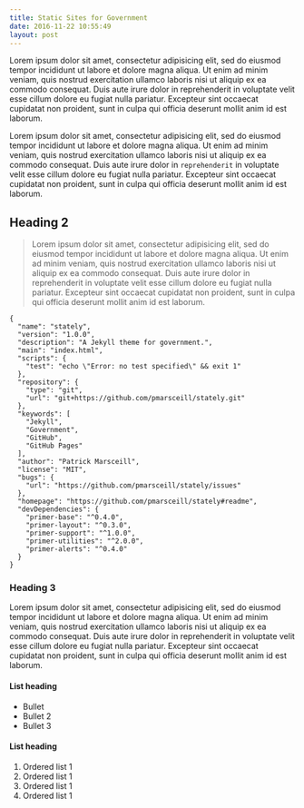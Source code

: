 ```yaml
---
title: Static Sites for Government
date: 2016-11-22 10:55:49
layout: post
---
```


<p class="text-intro mb-5">Lorem ipsum dolor sit amet, consectetur adipisicing elit, sed do eiusmod tempor incididunt ut labore et dolore magna aliqua. Ut enim ad minim veniam, quis nostrud exercitation ullamco laboris nisi ut aliquip ex ea commodo consequat. Duis aute irure dolor in reprehenderit in voluptate velit esse cillum dolore eu fugiat nulla pariatur. Excepteur sint occaecat cupidatat non proident, sunt in culpa qui officia deserunt mollit anim id est laborum.</p>

Lorem ipsum dolor sit amet, consectetur adipisicing elit, sed do eiusmod tempor incididunt ut labore et dolore magna aliqua. Ut enim ad minim veniam, quis nostrud exercitation ullamco laboris nisi ut aliquip ex ea commodo consequat. Duis aute irure dolor in `reprehenderit` in voluptate velit esse cillum dolore eu fugiat nulla pariatur. Excepteur sint occaecat cupidatat non proident, sunt in culpa qui officia deserunt mollit anim id est laborum.

## Heading 2
> Lorem ipsum dolor sit amet, consectetur adipisicing elit, sed do eiusmod tempor incididunt ut labore et dolore magna aliqua. Ut enim ad minim veniam, quis nostrud exercitation ullamco laboris nisi ut aliquip ex ea commodo consequat. Duis aute irure dolor in reprehenderit in voluptate velit esse cillum dolore eu fugiat nulla pariatur. Excepteur sint occaecat cupidatat non proident, sunt in culpa qui officia deserunt mollit anim id est laborum.

```
{
  "name": "stately",
  "version": "1.0.0",
  "description": "A Jekyll theme for government.",
  "main": "index.html",
  "scripts": {
    "test": "echo \"Error: no test specified\" && exit 1"
  },
  "repository": {
    "type": "git",
    "url": "git+https://github.com/pmarsceill/stately.git"
  },
  "keywords": [
    "Jekyll",
    "Government",
    "GitHub",
    "GitHub Pages"
  ],
  "author": "Patrick Marsceill",
  "license": "MIT",
  "bugs": {
    "url": "https://github.com/pmarsceill/stately/issues"
  },
  "homepage": "https://github.com/pmarsceill/stately#readme",
  "devDependencies": {
    "primer-base": "^0.4.0",
    "primer-layout": "^0.3.0",
    "primer-support": "^1.0.0",
    "primer-utilities": "^2.0.0",
    "primer-alerts": "^0.4.0"
  }
}
```

### Heading 3

Lorem ipsum dolor sit amet, consectetur adipisicing elit, sed do eiusmod tempor incididunt ut labore et dolore magna aliqua. Ut enim ad minim veniam, quis nostrud exercitation ullamco laboris nisi ut aliquip ex ea commodo consequat. Duis aute irure dolor in reprehenderit in voluptate velit esse cillum dolore eu fugiat nulla pariatur. Excepteur sint occaecat cupidatat non proident, sunt in culpa qui officia deserunt mollit anim id est laborum.

#### List heading
- Bullet
- Bullet 2
- Bullet 3

#### List heading
1. Ordered list 1
1. Ordered list 1
1. Ordered list 1
1. Ordered list 1
